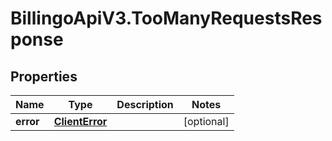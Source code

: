 # BillingoApiV3.TooManyRequestsResponse

## Properties
Name | Type | Description | Notes
------------ | ------------- | ------------- | -------------
**error** | [**ClientError**](ClientError.md) |  | [optional] 

